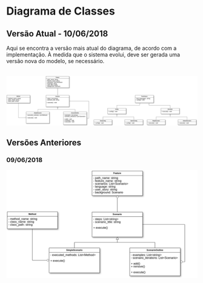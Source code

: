 # Diagrama de Classes

## Versão Atual - 10/06/2018
Aqui se encontra a versão mais atual do diagrama, de acordo com a implementação. À medida que o sistema evolui, deve ser gerada uma versão nova do modelo, se necessário.<br><br>

![Diagrama de Classes](../img/DiagramadeClassesV2.png)

## Versões Anteriores

### 09/06/2018
![Diagrama de Classes](../img/DiagramadeClassesV1.png)

